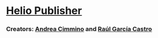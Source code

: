 # [Helio Publisher](https://github.com/oeg-upm/helio/wiki/Helio-Publisher)
### **Creators:** [Andrea Cimmino](https://scholar.google.es/citations?user=_6U9WMcAAAAJ&hl=es&oi=ao) and [Raúl García Castro](http://www.garcia-castro.com/)
